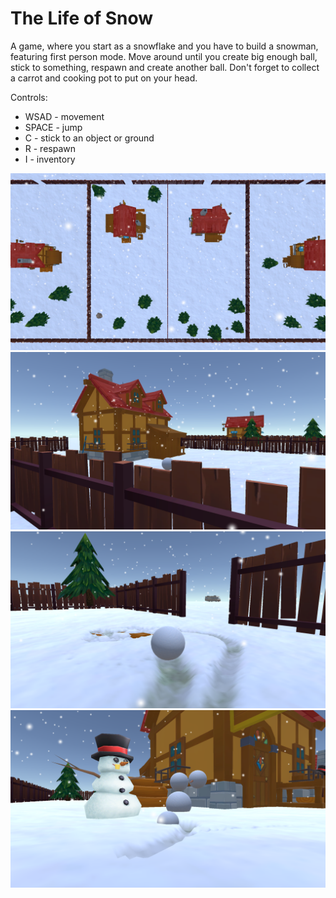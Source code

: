 # The Life of Snow #

A game, where you start as a snowflake and you have to build a snowman, featuring first person mode. 
Move around until you create big enough ball, stick to something, respawn and create another ball. Don't forget to collect a carrot and cooking pot to put on your head.

Controls:
* WSAD - movement
* SPACE - jump
* C - stick to an object or ground
* R - respawn
* I - inventory

![screenshot1](https://github.com/niC00L/lifeOfSnow/blob/master/screenshots/snow6.png?raw=true)
![screenshot2](https://github.com/niC00L/lifeOfSnow/blob/master/screenshots/snow5.png?raw=true)
![screenshot3](https://github.com/niC00L/lifeOfSnow/blob/master/screenshots/snow4.png?raw=true)
![screenshot4](https://github.com/niC00L/lifeOfSnow/blob/master/screenshots/snow3.png?raw=true)
